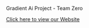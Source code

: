 Gradient Ai Project - Team Zero

[Click here to view our Website](https://enable-ai-assist.lovable.app/)
